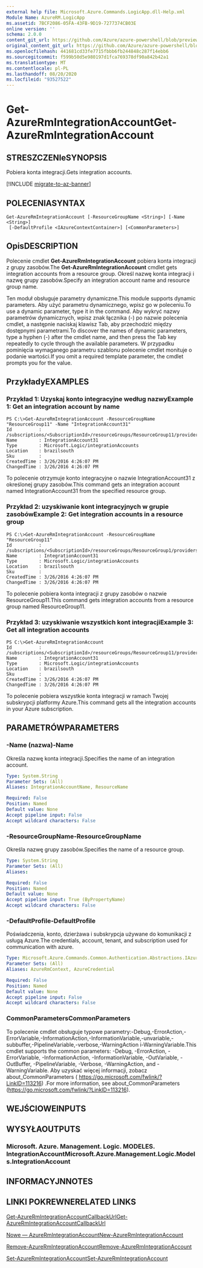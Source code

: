 ```yaml
---
external help file: Microsoft.Azure.Commands.LogicApp.dll-Help.xml
Module Name: AzureRM.LogicApp
ms.assetid: 7BCF2086-05FA-43FB-9D19-7277374CB03E
online version: ''
schema: 2.0.0
content_git_url: https://github.com/Azure/azure-powershell/blob/preview/src/ResourceManager/LogicApp/Commands.LogicApp/help/Get-AzureRmIntegrationAccount.md
original_content_git_url: https://github.com/Azure/azure-powershell/blob/preview/src/ResourceManager/LogicApp/Commands.LogicApp/help/Get-AzureRmIntegrationAccount.md
ms.openlocfilehash: 441681cd33fe7715fbbb6fb244848c287f14ebb6
ms.sourcegitcommit: f599b50d5e980197d1fca769378df90a842b42a1
ms.translationtype: MT
ms.contentlocale: pl-PL
ms.lasthandoff: 08/20/2020
ms.locfileid: "93527522"
---
```

# <span data-ttu-id="7a7e3-101">Get-AzureRmIntegrationAccount</span><span class="sxs-lookup"><span data-stu-id="7a7e3-101">Get-AzureRmIntegrationAccount</span></span>

## <span data-ttu-id="7a7e3-102">STRESZCZENIe</span><span class="sxs-lookup"><span data-stu-id="7a7e3-102">SYNOPSIS</span></span>
<span data-ttu-id="7a7e3-103">Pobiera konta integracji.</span><span class="sxs-lookup"><span data-stu-id="7a7e3-103">Gets integration accounts.</span></span>

[!INCLUDE [migrate-to-az-banner](../../includes/migrate-to-az-banner.md)]

## <span data-ttu-id="7a7e3-104">POLECENIA</span><span class="sxs-lookup"><span data-stu-id="7a7e3-104">SYNTAX</span></span>

```
Get-AzureRmIntegrationAccount [-ResourceGroupName <String>] [-Name <String>]
 [-DefaultProfile <IAzureContextContainer>] [<CommonParameters>]
```

## <span data-ttu-id="7a7e3-105">Opis</span><span class="sxs-lookup"><span data-stu-id="7a7e3-105">DESCRIPTION</span></span>
<span data-ttu-id="7a7e3-106">Polecenie cmdlet **Get-AzureRmIntegrationAccount** pobiera konta integracji z grupy zasobów.</span><span class="sxs-lookup"><span data-stu-id="7a7e3-106">The **Get-AzureRmIntegrationAccount** cmdlet gets integration accounts from a resource group.</span></span> <span data-ttu-id="7a7e3-107">Określ nazwę konta integracji i nazwę grupy zasobów.</span><span class="sxs-lookup"><span data-stu-id="7a7e3-107">Specify an integration account name and resource group name.</span></span>

<span data-ttu-id="7a7e3-108">Ten moduł obsługuje parametry dynamiczne.</span><span class="sxs-lookup"><span data-stu-id="7a7e3-108">This module supports dynamic parameters.</span></span>
<span data-ttu-id="7a7e3-109">Aby użyć parametru dynamicznego, wpisz go w poleceniu.</span><span class="sxs-lookup"><span data-stu-id="7a7e3-109">To use a dynamic parameter, type it in the command.</span></span>
<span data-ttu-id="7a7e3-110">Aby wykryć nazwy parametrów dynamicznych, wpisz znak łącznika (-) po nazwie polecenia cmdlet, a następnie naciskaj klawisz Tab, aby przechodzić między dostępnymi parametrami.</span><span class="sxs-lookup"><span data-stu-id="7a7e3-110">To discover the names of dynamic parameters, type a hyphen (-) after the cmdlet name, and then press the Tab key repeatedly to cycle through the available parameters.</span></span>
<span data-ttu-id="7a7e3-111">W przypadku pominięcia wymaganego parametru szablonu polecenie cmdlet monituje o podanie wartości.</span><span class="sxs-lookup"><span data-stu-id="7a7e3-111">If you omit a required template parameter, the cmdlet prompts you for the value.</span></span>

## <span data-ttu-id="7a7e3-112">Przykłady</span><span class="sxs-lookup"><span data-stu-id="7a7e3-112">EXAMPLES</span></span>

### <span data-ttu-id="7a7e3-113">Przykład 1: Uzyskaj konto integracyjne według nazwy</span><span class="sxs-lookup"><span data-stu-id="7a7e3-113">Example 1: Get an integration account by name</span></span>
```
PS C:\>Get-AzureRmIntegrationAccount -ResourceGroupName "ResourceGroup11" -Name "IntegrationAccount31"
Id          : /subscriptions/<SubscriptionId>/resourceGroups/ResourceGroup11/providers/Microsoft.Logic/integrationAccounts/IntegrationAccount31
Name        : IntegrationAccount31
Type        : Microsoft.Logic/integrationAccounts
Location    : brazilsouth
Sku         : 
CreatedTime : 3/26/2016 4:26:07 PM
ChangedTime : 3/26/2016 4:26:07 PM
```

<span data-ttu-id="7a7e3-114">To polecenie otrzymuje konto integracyjne o nazwie IntegrationAccount31 z określonej grupy zasobów.</span><span class="sxs-lookup"><span data-stu-id="7a7e3-114">This command gets an integration account named IntegrationAccount31 from the specified resource group.</span></span>

### <span data-ttu-id="7a7e3-115">Przykład 2: uzyskiwanie kont integracyjnych w grupie zasobów</span><span class="sxs-lookup"><span data-stu-id="7a7e3-115">Example 2: Get integration accounts in a resource group</span></span>
```
PS C:\>Get-AzureRmIntegrationAccount -ResourceGroupName "ResourceGroup11"
Id          : /subscriptions/<SubscriptionId>/resourceGroups/ResourceGroup1/providers/Microsoft.Logic/integrationAccounts/IntegrationAccount31
Name        : IntegrationAccount31
Type        : Microsoft.Logic/integrationAccounts
Location    : brazilsouth
Sku         : 
CreatedTime : 3/26/2016 4:26:07 PM
ChangedTime : 3/26/2016 4:26:07 PM
```

<span data-ttu-id="7a7e3-116">To polecenie pobiera konta integracji z grupy zasobów o nazwie ResourceGroup11.</span><span class="sxs-lookup"><span data-stu-id="7a7e3-116">This command gets integration accounts from a resource group named ResourceGroup11.</span></span>

### <span data-ttu-id="7a7e3-117">Przykład 3: uzyskiwanie wszystkich kont integracji</span><span class="sxs-lookup"><span data-stu-id="7a7e3-117">Example 3: Get all integration accounts</span></span>
```
PS C:\>Get-AzureRmIntegrationAccount
Id          : /subscriptions/<SubscriptionId>/resourceGroups/ResourceGroup11/providers/Microsoft.Logic/integrationAccounts/IntegrationAccount31
Name        : IntegrationAccount31
Type        : Microsoft.Logic/integrationAccounts
Location    : brazilsouth
Sku         : 
CreatedTime : 3/26/2016 4:26:07 PM
ChangedTime : 3/26/2016 4:26:07 PM
```

<span data-ttu-id="7a7e3-118">To polecenie pobiera wszystkie konta integracji w ramach Twojej subskrypcji platformy Azure.</span><span class="sxs-lookup"><span data-stu-id="7a7e3-118">This command gets all the integration accounts in your Azure subscription.</span></span>

## <span data-ttu-id="7a7e3-119">PARAMETRÓW</span><span class="sxs-lookup"><span data-stu-id="7a7e3-119">PARAMETERS</span></span>

### <span data-ttu-id="7a7e3-120">-Name (nazwa)</span><span class="sxs-lookup"><span data-stu-id="7a7e3-120">-Name</span></span>
<span data-ttu-id="7a7e3-121">Określa nazwę konta integracji.</span><span class="sxs-lookup"><span data-stu-id="7a7e3-121">Specifies the name of an integration account.</span></span>

```yaml
Type: System.String
Parameter Sets: (All)
Aliases: IntegrationAccountName, ResourceName

Required: False
Position: Named
Default value: None
Accept pipeline input: False
Accept wildcard characters: False
```

### <span data-ttu-id="7a7e3-122">-ResourceGroupName</span><span class="sxs-lookup"><span data-stu-id="7a7e3-122">-ResourceGroupName</span></span>
<span data-ttu-id="7a7e3-123">Określa nazwę grupy zasobów.</span><span class="sxs-lookup"><span data-stu-id="7a7e3-123">Specifies the name of a resource group.</span></span>

```yaml
Type: System.String
Parameter Sets: (All)
Aliases: 

Required: False
Position: Named
Default value: None
Accept pipeline input: True (ByPropertyName)
Accept wildcard characters: False
```

### <span data-ttu-id="7a7e3-124">-DefaultProfile</span><span class="sxs-lookup"><span data-stu-id="7a7e3-124">-DefaultProfile</span></span>
<span data-ttu-id="7a7e3-125">Poświadczenia, konto, dzierżawa i subskrypcja używane do komunikacji z usługą Azure.</span><span class="sxs-lookup"><span data-stu-id="7a7e3-125">The credentials, account, tenant, and subscription used for communication with azure.</span></span>

```yaml
Type: Microsoft.Azure.Commands.Common.Authentication.Abstractions.IAzureContextContainer
Parameter Sets: (All)
Aliases: AzureRmContext, AzureCredential

Required: False
Position: Named
Default value: None
Accept pipeline input: False
Accept wildcard characters: False
```

### <span data-ttu-id="7a7e3-126">CommonParameters</span><span class="sxs-lookup"><span data-stu-id="7a7e3-126">CommonParameters</span></span>
<span data-ttu-id="7a7e3-127">To polecenie cmdlet obsługuje typowe parametry:-Debug,-ErrorAction,-ErrorVariable,-InformationAction,-InformationVariable,-unvariable,-subbuffer,-PipelineVariable,-verbose,-WarningAction i-WarningVariable.</span><span class="sxs-lookup"><span data-stu-id="7a7e3-127">This cmdlet supports the common parameters: -Debug, -ErrorAction, -ErrorVariable, -InformationAction, -InformationVariable, -OutVariable, -OutBuffer, -PipelineVariable, -Verbose, -WarningAction, and -WarningVariable.</span></span> <span data-ttu-id="7a7e3-128">Aby uzyskać więcej informacji, zobacz about_CommonParameters ( https://go.microsoft.com/fwlink/?LinkID=113216) .</span><span class="sxs-lookup"><span data-stu-id="7a7e3-128">For more information, see about_CommonParameters (https://go.microsoft.com/fwlink/?LinkID=113216).</span></span>

## <span data-ttu-id="7a7e3-129">WEJŚCIOWE</span><span class="sxs-lookup"><span data-stu-id="7a7e3-129">INPUTS</span></span>

## <span data-ttu-id="7a7e3-130">WYSYŁA</span><span class="sxs-lookup"><span data-stu-id="7a7e3-130">OUTPUTS</span></span>

### <span data-ttu-id="7a7e3-131">Microsoft. Azure. Management. Logic. MODELES. IntegrationAccount</span><span class="sxs-lookup"><span data-stu-id="7a7e3-131">Microsoft.Azure.Management.Logic.Models.IntegrationAccount</span></span>

## <span data-ttu-id="7a7e3-132">INFORMACYJN</span><span class="sxs-lookup"><span data-stu-id="7a7e3-132">NOTES</span></span>

## <span data-ttu-id="7a7e3-133">LINKI POKREWNE</span><span class="sxs-lookup"><span data-stu-id="7a7e3-133">RELATED LINKS</span></span>

[<span data-ttu-id="7a7e3-134">Get-AzureRmIntegrationAccountCallbackUrl</span><span class="sxs-lookup"><span data-stu-id="7a7e3-134">Get-AzureRmIntegrationAccountCallbackUrl</span></span>](./Get-AzureRmIntegrationAccountCallbackUrl.md)

[<span data-ttu-id="7a7e3-135">Nowe — AzureRmIntegrationAccount</span><span class="sxs-lookup"><span data-stu-id="7a7e3-135">New-AzureRmIntegrationAccount</span></span>](./New-AzureRmIntegrationAccount.md)

[<span data-ttu-id="7a7e3-136">Remove-AzureRmIntegrationAccount</span><span class="sxs-lookup"><span data-stu-id="7a7e3-136">Remove-AzureRmIntegrationAccount</span></span>](./Remove-AzureRmIntegrationAccount.md)

[<span data-ttu-id="7a7e3-137">Set-AzureRmIntegrationAccount</span><span class="sxs-lookup"><span data-stu-id="7a7e3-137">Set-AzureRmIntegrationAccount</span></span>](./Set-AzureRmIntegrationAccount.md)


